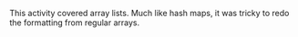 This activity covered array lists. Much like hash maps, it was tricky to redo the formatting from regular arrays.
